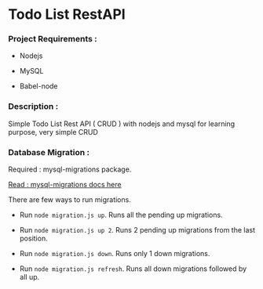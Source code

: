 # Todo List RestAPI #

### Project Requirements : ###
* Nodejs

* MySQL

* Babel-node

### Description : ###

Simple Todo List Rest API ( CRUD ) with nodejs and mysql for learning purpose, very simple CRUD

### Database Migration : ###

Required : mysql-migrations package.

[Read : mysql-migrations docs here](https://www.npmjs.com/package/mysql-migrations)

There are few ways to run migrations.
  
* Run ```node migration.js up```. Runs all the pending up migrations.
  
* Run ```node migration.js up 2```. Runs 2 pending up migrations from the last position.
  
* Run ```node migration.js down```. Runs only 1 down migrations.
  
* Run ```node migration.js refresh```. Runs all down migrations followed by all up.
